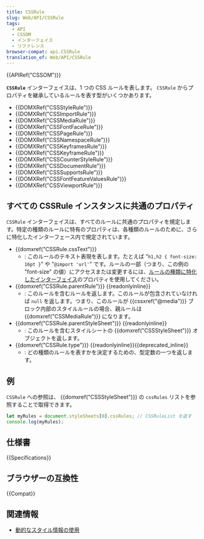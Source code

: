 ```yaml
---
title: CSSRule
slug: Web/API/CSSRule
tags:
  - API
  - CSSOM
  - インターフェイス
  - リファレンス
browser-compat: api.CSSRule
translation_of: Web/API/CSSRule
---
```

{{APIRef("CSSOM")}}

**`CSSRule`** インターフェイスは、1 つの CSS ルールを表します。 `CSSRule` からプロパティを継承しているルールを表す型がいくつかあります。

- {{DOMXRef("CSSStyleRule")}}
- {{DOMXRef("CSSImportRule")}}
- {{DOMXRef("CSSMediaRule")}}
- {{DOMXRef("CSSFontFaceRule")}}
- {{DOMXRef("CSSPageRule")}}
- {{DOMXRef("CSSNamespaceRule")}}
- {{DOMXRef("CSSKeyframesRule")}}
- {{DOMXRef("CSSKeyframeRule")}}
- {{DOMXRef("CSSCounterStyleRule")}}
- {{DOMXRef("CSSDocumentRule")}}
- {{DOMXRef("CSSSupportsRule")}}
- {{DOMXRef("CSSFontFeatureValuesRule")}}
- {{DOMXRef("CSSViewportRule")}}

## すべての CSSRule インスタンスに共通のプロパティ

`CSSRule` インターフェイスは、すべてのルールに共通のプロパティを規定します。特定の種類のルールに特有のプロパティは、各種類のルールのために、さらに特化したインターフェース内で規定されています。

- {{domxref("CSSRule.cssText")}}
  - : このルールのテキスト表現を表します。たとえば "`h1,h2 { font-size: 16pt }`" や "`@import 'url'`" です。ルールの一部（つまり、この例の "font-size" の値）にアクセスまたは変更するには、[ルールの種類に特化したインターフェイス](#型定数)のプロパティを使用してください。
- {{domxref("CSSRule.parentRule")}} {{readonlyinline}}
  - : このルールを含むルールを返します。このルールが包含されていなければ `null` を返します。つまり、このルールが {{cssxref("@media")}} ブロック内部のスタイルルールの場合、親ルールは {{domxref("CSSMediaRule")}} になります。
- {{domxref("CSSRule.parentStyleSheet")}} {{readonlyinline}}
  - : このルールを含むスタイルシートの {{domxref("CSSStyleSheet")}} オブジェクトを返します。
- {{domxref("CSSRule.type")}} {{readonlyinline}}{{deprecated_inline}}
  - : どの種類のルールを表すかを決定するための、型定数の一つを返します。

## 例

`CSSRule` への参照は、 {{domxref("CSSStyleSheet")}} の `cssRules` リストを参照することで取得できます。

```js
let myRules = document.styleSheets[0].cssRules; // CSSRuleList を返す
console.log(myRules);
```

## 仕様書

{{Specifications}}

## ブラウザーの互換性

{{Compat}}

## 関連情報

- [動的なスタイル情報の使用](/ja/docs/Web/API/CSS_Object_Model/Using_dynamic_styling_information)
